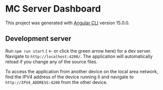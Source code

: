 # MC Server Dashboard

This project was generated with [Angular CLI](https://github.com/angular/angular-cli) version 15.0.0.

## Development server

Run `npm run start` ( <- or click the green arrow here) for a dev server. Navigate to `http://localhost:4200/`. The
application will automatically reload if you change any of the source files.

To access the application from another device on the local area network, find the IPV4 address of the device running it
and navigate to `http://IPV4_ADDRESS:4200` from the other device.
